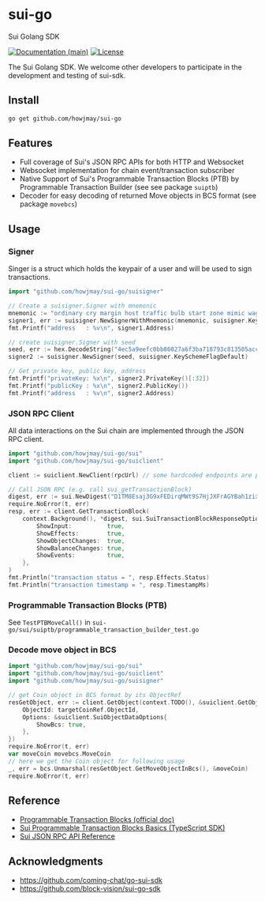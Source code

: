 # sui-go
Sui Golang SDK

[![Documentation (main)](https://img.shields.io/badge/docs-master-59f)](https://github.com/howjmay/sui-go)
[![License](https://img.shields.io/badge/license-Apache-green.svg)](https://github.com/howjmay/sui-go/blob/main/LICENSE)

The Sui Golang SDK. We welcome other developers to participate in the development and testing of sui-sdk.

## Install

```sh
go get github.com/howjmay/sui-go
```

## Features

* Full coverage of Sui's JSON RPC APIs for both HTTP and Websocket
* Websocket implementation for chain event/transaction subscriber
* Native Support of Sui's Programmable Transaction Blocks (PTB) by Programmable Transaction Builder (see see package `suiptb`)
* Decoder for easy decoding of returned Move objects in BCS format (see package `movebcs`)

## Usage

### Signer

Singer is a struct which holds the keypair of a user and will be used to sign transactions.

```go
import "github.com/howjmay/sui-go/suisigner"

// Create a suisigner.Signer with mnemonic
mnemonic := "ordinary cry margin host traffic bulb start zone mimic wage fossil eight diagram clay say remove add atom"
signer1, err := suisigner.NewSignerWithMnemonic(mnemonic, suisigner.KeySchemeFlagEd25519)
fmt.Printf("address   : %v\n", signer1.Address)

// create suisigner.Signer with seed
seed, err := hex.DecodeString("4ec5a9eefc0bb86027a6f3ba718793c813505acc25ed09447caf6a069accdd4b")
signer2 := suisigner.NewSigner(seed, suisigner.KeySchemeFlagDefault)

// Get private key, public key, address
fmt.Printf("privateKey: %x\n", signer2.PrivateKey()[:32])
fmt.Printf("publicKey : %x\n", signer2.PublicKey())
fmt.Printf("address   : %v\n", signer2.Address)
```

### JSON RPC Client

All data interactions on the Sui chain are implemented through the JSON RPC client.

```go
import "github.com/howjmay/sui-go/sui"
import "github.com/howjmay/sui-go/suiclient"

client := suiclient.NewClient(rpcUrl) // some hardcoded endpoints are provided e.g. conn.TestnetEndpointUrl

// Call JSON RPC (e.g. call sui_getTransactionBlock)
digest, err := sui.NewDigest("D1TM8Esaj3G9xFEDirqMWt9S7HjJXFrAGYBah1zixWTL")
require.NoError(t, err)
resp, err := client.GetTransactionBlock(
    context.Background(), *digest, sui.SuiTransactionBlockResponseOptions{
        ShowInput:          true,
        ShowEffects:        true,
        ShowObjectChanges:  true,
        ShowBalanceChanges: true,
        ShowEvents:         true,
    },
)
fmt.Println("transaction status = ", resp.Effects.Status)
fmt.Println("transaction timestamp = ", resp.TimestampMs)
```

### Programmable Transaction Blocks (PTB)

See `TestPTBMoveCall()` in `sui-go/sui/suiptb/programmable_transaction_builder_test.go`

### Decode move object in BCS

```go
import "github.com/howjmay/sui-go/sui"
import "github.com/howjmay/sui-go/suiclient"
import "github.com/howjmay/sui-go/suisigner"

// get Coin object in BCS format by its ObjectRef
resGetObject, err := client.GetObject(context.TODO(), &suiclient.GetObjectRequest{
	ObjectId: targetCoinRef.ObjectId,
	Options: &suiclient.SuiObjectDataOptions{
		ShowBcs: true,
	},
})
require.NoError(t, err)
var moveCoin movebcs.MoveCoin
// here we get the Coin object for following usage
_, err = bcs.Unmarshal(resGetObject.GetMoveObjectInBcs(), &moveCoin)
require.NoError(t, err)
```

## Reference

* [Programmable Transaction Blocks (official doc)](https://docs.sui.io/concepts/transactions/prog-txn-blocks)
* [Sui Programmable Transaction Blocks Basics (TypeScript SDK)](https://sdk.mystenlabs.com/typescript/transaction-building/basics)
* [Sui JSON RPC API Reference](https://docs.sui.io/sui-api-ref)

## Acknowledgments

* https://github.com/coming-chat/go-sui-sdk
* https://github.com/block-vision/sui-go-sdk